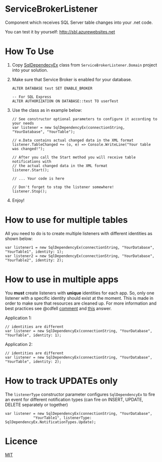 # ServiceBrokerListener
Component which receives SQL Server table changes into your .net code.

You can test it by yourself: http://sbl.azurewebsites.net

# How To Use

1. Copy [SqlDependecyEx](https://github.com/dyatchenko/ServiceBrokerListener/blob/master/ServiceBrokerListener/ServiceBrokerListener.Domain/SqlDependencyEx.cs) class from `ServiceBrokerListener.Domain` project into your solution.
2. Make sure that Service Broker is enabled for your database.
    
    ```
    ALTER DATABASE test SET ENABLE_BROKER
    
    -- For SQL Express
    ALTER AUTHORIZATION ON DATABASE::test TO userTest
    ```
    
3. Use the class as in example below:

    ```
    // See constructor optional parameters to configure it according to your needs
    var listener = new SqlDependencyEx(connectionString, "YourDatabase", "YourTable");
    
    // e.Data contains actual changed data in the XML format
    listener.TableChanged += (o, e) => Console.WriteLine("Your table was changed!");
    
    // After you call the Start method you will receive table notifications with 
    // the actual changed data in the XML format
    listener.Start();
    
    // ... Your code is here 
    
    // Don't forget to stop the listener somewhere!
    listener.Stop();
    ```

4. Enjoy!

# How to use for multiple tables

All you need to do is to create multiple listeners with different identities as shown below:

    var listener1 = new SqlDependencyEx(connectionString, "YourDatabase", "YourTable1", identity: 1);
    var listener2 = new SqlDependencyEx(connectionString, "YourDatabase", "YourTable2", identity: 2);
    
# How to use in multiple apps

You **must** create listeners with **unique** identities for each app. So, only one listener with a specific identity should exist at the moment. This is made in order to make sure that resources are cleaned up. For more information and best practices see @cdfell [comment](https://github.com/dyatchenko/ServiceBrokerListener/issues/29#issuecomment-241826532) and [this](https://github.com/dyatchenko/ServiceBrokerListener/issues/29#issuecomment-241943608) answer.

Application 1:

    // identities are different
    var listener = new SqlDependencyEx(connectionString, "YourDatabase", "YourTable", identity: 1);
    
Application 2:

    // identities are different
    var listener = new SqlDependencyEx(connectionString, "YourDatabase", "YourTable", identity: 2);
    
# How to track UPDATEs only

The `listenerType` constructor parameter configures `SqlDependencyEx` to fire an event for
different notification types (can fire on INSERT, UPDATE, DELETE separately or together)

    var listener = new SqlDependencyEx(connectionString, "YourDatabase",
                 "YourTable1", listenerType: SqlDependencyEx.NotificationTypes.Update);
    
# Licence

[MIT](LICENSE)
